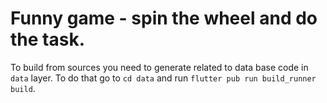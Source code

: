 # Funny game - spin the wheel and do the task.

To build from sources you need to generate related to data base code in `data` layer.
To do that go to `cd data` and run `flutter pub run build_runner build`.
